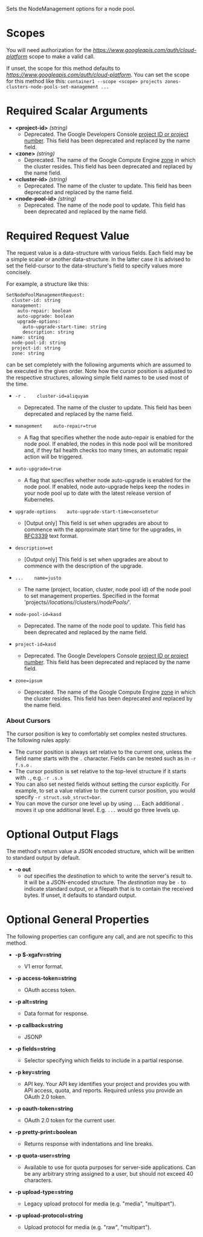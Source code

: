 Sets the NodeManagement options for a node pool.
# Scopes

You will need authorization for the *https://www.googleapis.com/auth/cloud-platform* scope to make a valid call.

If unset, the scope for this method defaults to *https://www.googleapis.com/auth/cloud-platform*.
You can set the scope for this method like this: `container1 --scope <scope> projects zones-clusters-node-pools-set-management ...`
# Required Scalar Arguments
* **&lt;project-id&gt;** *(string)*
    - Deprecated. The Google Developers Console [project ID or project
        number](https://support.google.com/cloud/answer/6158840).
        This field has been deprecated and replaced by the name field.
* **&lt;zone&gt;** *(string)*
    - Deprecated. The name of the Google Compute Engine
        [zone](/compute/docs/zones#available) in which the cluster
        resides.
        This field has been deprecated and replaced by the name field.
* **&lt;cluster-id&gt;** *(string)*
    - Deprecated. The name of the cluster to update.
        This field has been deprecated and replaced by the name field.
* **&lt;node-pool-id&gt;** *(string)*
    - Deprecated. The name of the node pool to update.
        This field has been deprecated and replaced by the name field.
# Required Request Value

The request value is a data-structure with various fields. Each field may be a simple scalar or another data-structure.
In the latter case it is advised to set the field-cursor to the data-structure's field to specify values more concisely.

For example, a structure like this:
```
SetNodePoolManagementRequest:
  cluster-id: string
  management:
    auto-repair: boolean
    auto-upgrade: boolean
    upgrade-options:
      auto-upgrade-start-time: string
      description: string
  name: string
  node-pool-id: string
  project-id: string
  zone: string

```

can be set completely with the following arguments which are assumed to be executed in the given order. Note how the cursor position is adjusted to the respective structures, allowing simple field names to be used most of the time.

* `-r .    cluster-id=aliquyam`
    - Deprecated. The name of the cluster to update.
        This field has been deprecated and replaced by the name field.
* `management    auto-repair=true`
    - A flag that specifies whether the node auto-repair is enabled for the node
        pool. If enabled, the nodes in this node pool will be monitored and, if
        they fail health checks too many times, an automatic repair action will be
        triggered.
* `auto-upgrade=true`
    - A flag that specifies whether node auto-upgrade is enabled for the node
        pool. If enabled, node auto-upgrade helps keep the nodes in your node pool
        up to date with the latest release version of Kubernetes.
* `upgrade-options    auto-upgrade-start-time=consetetur`
    - [Output only] This field is set when upgrades are about to commence
        with the approximate start time for the upgrades, in
        [RFC3339](https://www.ietf.org/rfc/rfc3339.txt) text format.
* `description=et`
    - [Output only] This field is set when upgrades are about to commence
        with the description of the upgrade.


* `...    name=justo`
    - The name (project, location, cluster, node pool id) of the node pool to set
        management properties. Specified in the format
        &#39;projects/*/locations/*/clusters/*/nodePools/*&#39;.
* `node-pool-id=kasd`
    - Deprecated. The name of the node pool to update.
        This field has been deprecated and replaced by the name field.
* `project-id=kasd`
    - Deprecated. The Google Developers Console [project ID or project
        number](https://support.google.com/cloud/answer/6158840).
        This field has been deprecated and replaced by the name field.
* `zone=ipsum`
    - Deprecated. The name of the Google Compute Engine
        [zone](/compute/docs/zones#available) in which the cluster
        resides.
        This field has been deprecated and replaced by the name field.


### About Cursors

The cursor position is key to comfortably set complex nested structures. The following rules apply:

* The cursor position is always set relative to the current one, unless the field name starts with the `.` character. Fields can be nested such as in `-r f.s.o` .
* The cursor position is set relative to the top-level structure if it starts with `.`, e.g. `-r .s.s`
* You can also set nested fields without setting the cursor explicitly. For example, to set a value relative to the current cursor position, you would specify `-r struct.sub_struct=bar`.
* You can move the cursor one level up by using `..`. Each additional `.` moves it up one additional level. E.g. `...` would go three levels up.


# Optional Output Flags

The method's return value a JSON encoded structure, which will be written to standard output by default.

* **-o out**
    - *out* specifies the *destination* to which to write the server's result to.
      It will be a JSON-encoded structure.
      The *destination* may be `-` to indicate standard output, or a filepath that is to contain the received bytes.
      If unset, it defaults to standard output.
# Optional General Properties

The following properties can configure any call, and are not specific to this method.

* **-p $-xgafv=string**
    - V1 error format.

* **-p access-token=string**
    - OAuth access token.

* **-p alt=string**
    - Data format for response.

* **-p callback=string**
    - JSONP

* **-p fields=string**
    - Selector specifying which fields to include in a partial response.

* **-p key=string**
    - API key. Your API key identifies your project and provides you with API access, quota, and reports. Required unless you provide an OAuth 2.0 token.

* **-p oauth-token=string**
    - OAuth 2.0 token for the current user.

* **-p pretty-print=boolean**
    - Returns response with indentations and line breaks.

* **-p quota-user=string**
    - Available to use for quota purposes for server-side applications. Can be any arbitrary string assigned to a user, but should not exceed 40 characters.

* **-p upload-type=string**
    - Legacy upload protocol for media (e.g. &#34;media&#34;, &#34;multipart&#34;).

* **-p upload-protocol=string**
    - Upload protocol for media (e.g. &#34;raw&#34;, &#34;multipart&#34;).
